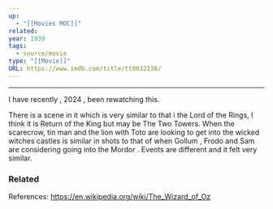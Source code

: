 ```yaml
---
up:
  - "[[Movies MOC]]"
related: 
year: 1939
tags:
  - source/movie
type: "[[Movie]]"
URL: https://www.imdb.com/title/tt0032138/
---
```


---
I have recently , 2024 , been rewatching this. 

There is a scene in it which is very similar to that i the Lord of the Rings, I think it is Return of the King but may be The Two Towers. When the scarecrow, tin man and the lion with Toto are looking to get into the wicked witches castles is similar in shots to that of when Gollum , Frodo and Sam are considering going into the Mordor . Events are different and it felt very similar. 

### Related

References:
https://en.wikipedia.org/wiki/The_Wizard_of_Oz
